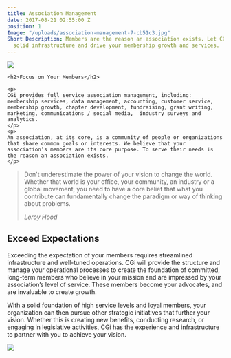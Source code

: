 ```yaml
---
title: Association Management
date: 2017-08-21 02:55:00 Z
position: 1
Image: "/uploads/association-management-7-cb51c3.jpg"
Short Description: Members are the reason an association exists. Let CGi create a
  solid infrastructure and drive your membership growth and services.
---
```



<div class="row mb-5 pb-4">
  <div class="col-md-6">
    <img src="/uploads/association-management-8.jpg">
  </div>
  <div class="col-md-6">

    <h2>Focus on Your Members</h2>
    
    <p>
    CGi provides full service association management, including: membership services, data management, accounting, customer service, membership growth, chapter development, fundraising, grant writing, marketing, communications / social media,  industry surveys and analytics.
    </p>
    <p>
    An association, at its core, is a community of people or organizations that share common goals or interests. We believe that your association’s members are its core purpose. To serve their needs is the reason an association exists.
    </p>
  </div>
</div>

<div>

  <blockquote class="blockquote py-5 px-3 text-center border border-secondary">
    <p class="mt-3"> Don't underestimate the power of your vision to change the world. Whether that world is your office, your community, an industry or a global movement, you need to have a core belief that what you contribute can fundamentally change the paradigm or way of thinking about problems.</p>
    <footer class="blockquote-footer"><cite title="Source Title">Leroy Hood</cite></footer>
  </blockquote>

</div>

<div class="row my-5 pt-5">

  <div class="col-md-6">
    <h2>Exceed Expectations</h2>
    <p>
    Exceeding the expectation of your members requires streamlined infrastructure and well-tuned
    operations. CGi will provide the structure and manage your operational processes to create the
    foundation of committed, long-term members who believe in your mission and are impressed by
    your association’s level of service. These members become your advocates, and are invaluable to
    create growth.
    </p>
    <p>
    With a solid foundation of high service levels and loyal members, your organization can then
    pursue other strategic initiatives that further your vision. Whether this is creating new benefits,
    conducting research, or engaging in legislative activities, CGi has the experience and
    infrastructure to partner with you to achieve your vision.
    </p>

  </div>

  <div class="col-md-6">
    <img src="/uploads/association-management-5-30dfcd.jpg">
  </div>
</div>

